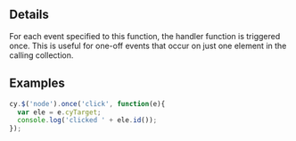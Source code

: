 ## Details

For each event specified to this function, the handler function is triggered once.  This is useful for one-off events that occur on just one element in the calling collection.

## Examples

```js
cy.$('node').once('click', function(e){
  var ele = e.cyTarget;
  console.log('clicked ' + ele.id());
});
```